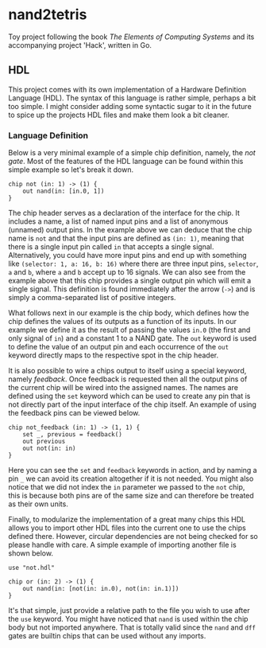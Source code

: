 # nand2tetris
Toy project following the book *The Elements of Computing Systems* and its accompanying project 'Hack', written in Go.

## HDL
This project comes with its own implementation of a Hardware Definition Language (HDL). The syntax of this language is 
rather simple, perhaps a bit too simple. I might consider adding some syntactic sugar to it in the future to spice up 
the projects HDL files and make them look a bit cleaner.

### Language Definition
Below is a very minimal example of a simple chip definition, namely, the *not gate*. Most of the features of the HDL 
language can be found within this simple example so let's break it down.

```
chip not (in: 1) -> (1) {
	out nand(in: [in.0, 1])
}
```

The chip header serves as a declaration of the interface for the chip. It includes a name, a list of named input pins 
and a list of anonymous (unnamed) output pins. In the example above we can deduce that the chip name is `not` and that 
the input pins are defined as `(in: 1)`, meaning that there is a single input pin called `in` that accepts a single 
signal. Alternatively, you could have more input pins and end up with something like `(selector: 1, a: 16, b: 16)` where 
there are three input pins, `selector`, `a` and `b`, where `a` and `b` accept up to 16 signals. We can also see from the 
example above that this chip provides a single output pin which will emit a single signal. This definition is found 
immediately after the arrow (`->`) and is simply a comma-separated list of positive integers. 

What follows next in our example is the chip body, which defines how the chip defines the values of its outputs as a 
function of its inputs. In our example we define it as the result of passing the values `in.0` (the first and only 
signal of `in`) and a constant 1 to a NAND gate. The `out` keyword is used to define the value of an output pin and each 
occurrence of the `out` keyword directly maps to the respective spot in the chip header.

It is also possible to wire a chips output to itself using a special keyword, namely *feedback*. Once feedback is 
requested then all the output pins of the current chip will be wired into the assigned names. The names are defined 
using the `set` keyword which can be used to create any pin that is not directly part of the input interface of the 
chip itself. An example of using the feedback pins can be viewed below.

```
chip not_feedback (in: 1) -> (1, 1) {
    set _, previous = feedback()
    out previous
    out not(in: in)
}
```

Here you can see the `set` and `feedback` keywords in action, and by naming a pin `_` we can avoid its creation
altogether if it is not needed. You might also notice that we did not index the `in` parameter we passed to the `not` 
chip, this is because both pins are of the same size and can therefore be treated as their own units.

Finally, to modularize the implementation of a great many chips this HDL allows you to import other HDL files into the 
current one to use the chips defined there. However, circular dependencies are not being checked for so please handle 
with care. A simple example of importing another file is shown below.

```
use "not.hdl"

chip or (in: 2) -> (1) {
    out nand(in: [not(in: in.0), not(in: in.1)])
}
```

It's that simple, just provide a relative path to the file you wish to use after the `use` keyword. You might have 
noticed that `nand` is used within the chip body but not imported anywhere. That is totally valid since the `nand` and 
`dff` gates are builtin chips that can be used without any imports.